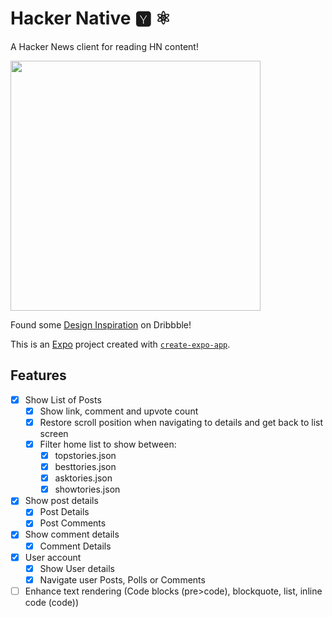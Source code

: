 # Hacker Native 🆈 ⚛️

A Hacker News client for reading HN content!

<img width="400px" src="https://github.com/user-attachments/assets/db67fc81-b2fa-4c7c-9f92-f093cb4e1e9f" />

Found some [Design Inspiration]( https://dribbble.com/shots/21381309-Mobile-News-Site-Redesign-Hacker-News#) on Dribbble!

This is an [Expo](https://expo.dev) project created with [`create-expo-app`](https://www.npmjs.com/package/create-expo-app).

## Features

- [X] Show List of Posts
  - [X] Show link, comment and upvote count
  - [X] Restore scroll position when navigating to details and get back to list screen
  - [X] Filter home list to show between:
    - [X] topstories.json
    - [X] besttories.json
    - [X] asktories.json
    - [X] showtories.json
- [X] Show post details
  - [X] Post Details
  - [X] Post Comments
- [X] Show comment details
  - [X] Comment Details
- [X] User account
  - [X] Show User details
  - [X] Navigate user Posts, Polls or Comments
- [ ] Enhance text rendering (Code blocks (pre>code), blockquote, list, inline code (code))
